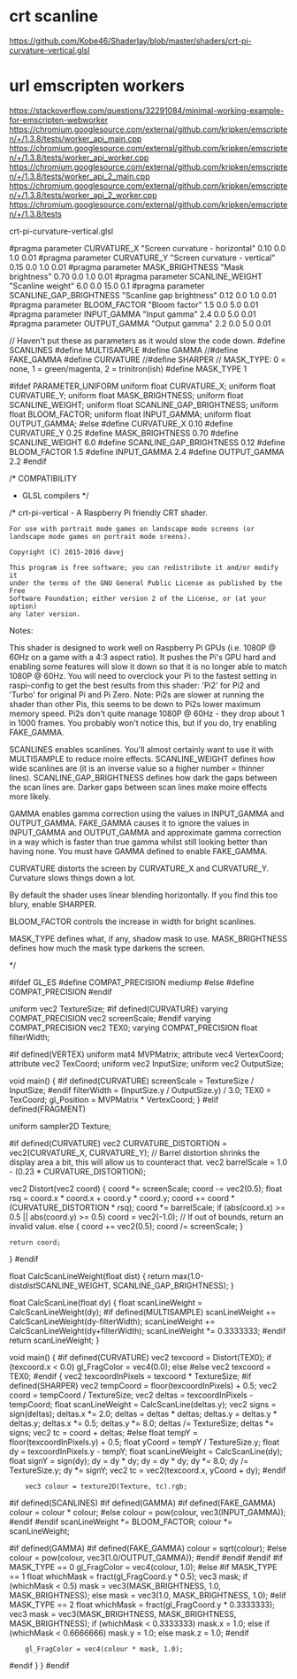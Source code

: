 # crt scanline

https://github.com/Kobe46/Shaderlay/blob/master/shaders/crt-pi-curvature-vertical.glsl

# url emscripten workers

https://stackoverflow.com/questions/32291084/minimal-working-example-for-emscripten-webworker
https://chromium.googlesource.com/external/github.com/kripken/emscripten/+/1.3.8/tests/worker_api_main.cpp
https://chromium.googlesource.com/external/github.com/kripken/emscripten/+/1.3.8/tests/worker_api_worker.cpp
https://chromium.googlesource.com/external/github.com/kripken/emscripten/+/1.3.8/tests/worker_api_2_main.cpp
https://chromium.googlesource.com/external/github.com/kripken/emscripten/+/1.3.8/tests/worker_api_2_worker.cpp
https://chromium.googlesource.com/external/github.com/kripken/emscripten/+/1.3.8/tests

crt-pi-curvature-vertical.glsl

#pragma parameter CURVATURE_X "Screen curvature - horizontal" 0.10 0.0 1.0 0.01
#pragma parameter CURVATURE_Y "Screen curvature - vertical" 0.15 0.0 1.0 0.01
#pragma parameter MASK_BRIGHTNESS "Mask brightness" 0.70 0.0 1.0 0.01
#pragma parameter SCANLINE_WEIGHT "Scanline weight" 6.0 0.0 15.0 0.1
#pragma parameter SCANLINE_GAP_BRIGHTNESS "Scanline gap brightness" 0.12 0.0 1.0 0.01
#pragma parameter BLOOM_FACTOR "Bloom factor" 1.5 0.0 5.0 0.01
#pragma parameter INPUT_GAMMA "Input gamma" 2.4 0.0 5.0 0.01
#pragma parameter OUTPUT_GAMMA "Output gamma" 2.2 0.0 5.0 0.01

// Haven't put these as parameters as it would slow the code down.
#define SCANLINES
#define MULTISAMPLE
#define GAMMA
//#define FAKE_GAMMA
#define CURVATURE
//#define SHARPER
// MASK_TYPE: 0 = none, 1 = green/magenta, 2 = trinitron(ish)
#define MASK_TYPE 1

#ifdef PARAMETER_UNIFORM
uniform float CURVATURE_X;
uniform float CURVATURE_Y;
uniform float MASK_BRIGHTNESS;
uniform float SCANLINE_WEIGHT;
uniform float SCANLINE_GAP_BRIGHTNESS;
uniform float BLOOM_FACTOR;
uniform float INPUT_GAMMA;
uniform float OUTPUT_GAMMA;
#else
#define CURVATURE_X 0.10
#define CURVATURE_Y 0.25
#define MASK_BRIGHTNESS 0.70
#define SCANLINE_WEIGHT 6.0
#define SCANLINE_GAP_BRIGHTNESS 0.12
#define BLOOM_FACTOR 1.5
#define INPUT_GAMMA 2.4
#define OUTPUT_GAMMA 2.2
#endif

/* COMPATIBILITY
   - GLSL compilers
*/

/*
    crt-pi-vertical - A Raspberry Pi friendly CRT shader.

    For use with portrait mode games on landscape mode screens (or landscape mode games on portrait mode sreens).
 
    Copyright (C) 2015-2016 davej

    This program is free software; you can redistribute it and/or modify it
    under the terms of the GNU General Public License as published by the Free
    Software Foundation; either version 2 of the License, or (at your option)
    any later version.


Notes:

This shader is designed to work well on Raspberry Pi GPUs (i.e. 1080P @ 60Hz on a game with a 4:3 aspect ratio). It pushes the Pi's GPU hard and enabling some features will slow it down so that it is no longer able to match 1080P @ 60Hz. You will need to overclock your Pi to the fastest setting in raspi-config to get the best results from this shader: 'Pi2' for Pi2 and 'Turbo' for original Pi and Pi Zero. Note: Pi2s are slower at running the shader than other Pis, this seems to be down to Pi2s lower maximum memory speed. Pi2s don't quite manage 1080P @ 60Hz - they drop about 1 in 1000 frames. You probably won't notice this, but if you do, try enabling FAKE_GAMMA.

SCANLINES enables scanlines. You'll almost certainly want to use it with MULTISAMPLE to reduce moire effects. SCANLINE_WEIGHT defines how wide scanlines are (it is an inverse value so a higher number = thinner lines). SCANLINE_GAP_BRIGHTNESS defines how dark the gaps between the scan lines are. Darker gaps between scan lines make moire effects more likely.

GAMMA enables gamma correction using the values in INPUT_GAMMA and OUTPUT_GAMMA. FAKE_GAMMA causes it to ignore the values in INPUT_GAMMA and OUTPUT_GAMMA and approximate gamma correction in a way which is faster than true gamma whilst still looking better than having none. You must have GAMMA defined to enable FAKE_GAMMA.

CURVATURE distorts the screen by CURVATURE_X and CURVATURE_Y. Curvature slows things down a lot.

By default the shader uses linear blending horizontally. If you find this too blury, enable SHARPER.

BLOOM_FACTOR controls the increase in width for bright scanlines.

MASK_TYPE defines what, if any, shadow mask to use. MASK_BRIGHTNESS defines how much the mask type darkens the screen.

*/

#ifdef GL_ES
#define COMPAT_PRECISION mediump
#else
#define COMPAT_PRECISION
#endif


uniform vec2 TextureSize;
#if defined(CURVATURE)
varying COMPAT_PRECISION vec2 screenScale;
#endif
varying COMPAT_PRECISION vec2 TEX0;
varying COMPAT_PRECISION float filterWidth;

#if defined(VERTEX)
uniform mat4 MVPMatrix;
attribute vec4 VertexCoord;
attribute vec2 TexCoord;
uniform vec2 InputSize;
uniform vec2 OutputSize;

void main()
{
#if defined(CURVATURE)
	screenScale = TextureSize / InputSize;
#endif
	filterWidth = (InputSize.y / OutputSize.y) / 3.0;
	TEX0 = TexCoord;
	gl_Position = MVPMatrix * VertexCoord;
}
#elif defined(FRAGMENT)

uniform sampler2D Texture;

#if defined(CURVATURE)
vec2 CURVATURE_DISTORTION = vec2(CURVATURE_X, CURVATURE_Y);
// Barrel distortion shrinks the display area a bit, this will allow us to counteract that.
vec2 barrelScale = 1.0 - (0.23 * CURVATURE_DISTORTION);

vec2 Distort(vec2 coord)
{
	coord *= screenScale;
	coord -= vec2(0.5);
	float rsq = coord.x * coord.x + coord.y * coord.y;
	coord += coord * (CURVATURE_DISTORTION * rsq);
	coord *= barrelScale;
	if (abs(coord.x) >= 0.5 || abs(coord.y) >= 0.5)
		coord = vec2(-1.0);		// If out of bounds, return an invalid value.
	else
	{
		coord += vec2(0.5);
		coord /= screenScale;
	}

	return coord;
}
#endif

float CalcScanLineWeight(float dist)
{
	return max(1.0-dist*dist*SCANLINE_WEIGHT, SCANLINE_GAP_BRIGHTNESS);
}

float CalcScanLine(float dy)
{
	float scanLineWeight = CalcScanLineWeight(dy);
#if defined(MULTISAMPLE)
	scanLineWeight += CalcScanLineWeight(dy-filterWidth);
	scanLineWeight += CalcScanLineWeight(dy+filterWidth);
	scanLineWeight *= 0.3333333;
#endif
	return scanLineWeight;
}

void main()
{
#if defined(CURVATURE)
	vec2 texcoord = Distort(TEX0);
	if (texcoord.x < 0.0)
		gl_FragColor = vec4(0.0);
	else
#else
	vec2 texcoord = TEX0;
#endif
	{
		vec2 texcoordInPixels = texcoord * TextureSize;
#if defined(SHARPER)
		vec2 tempCoord = floor(texcoordInPixels) + 0.5;
		vec2 coord = tempCoord / TextureSize;
		vec2 deltas = texcoordInPixels - tempCoord;
		float scanLineWeight = CalcScanLine(deltas.y);
		vec2 signs = sign(deltas);
		deltas.x *= 2.0;
		deltas = deltas * deltas;
		deltas.y = deltas.y * deltas.y;
		deltas.x *= 0.5;
		deltas.y *= 8.0;
		deltas /= TextureSize;
		deltas *= signs;
		vec2 tc = coord + deltas;
#else
		float tempY = floor(texcoordInPixels.y) + 0.5;
		float yCoord = tempY / TextureSize.y;
		float dy = texcoordInPixels.y - tempY;
		float scanLineWeight = CalcScanLine(dy);
		float signY = sign(dy);
		dy = dy * dy;
		dy = dy * dy;
		dy *= 8.0;
		dy /= TextureSize.y;
		dy *= signY;
		vec2 tc = vec2(texcoord.x, yCoord + dy);
#endif

		vec3 colour = texture2D(Texture, tc).rgb;

#if defined(SCANLINES)
#if defined(GAMMA)
#if defined(FAKE_GAMMA)
		colour = colour * colour;
#else
		colour = pow(colour, vec3(INPUT_GAMMA));
#endif
#endif
		scanLineWeight *= BLOOM_FACTOR;
		colour *= scanLineWeight;

#if defined(GAMMA)
#if defined(FAKE_GAMMA)
		colour = sqrt(colour);
#else
		colour = pow(colour, vec3(1.0/OUTPUT_GAMMA));
#endif
#endif
#endif
#if MASK_TYPE == 0
		gl_FragColor = vec4(colour, 1.0);
#else
#if MASK_TYPE == 1
		float whichMask = fract(gl_FragCoord.y * 0.5);
		vec3 mask;
		if (whichMask < 0.5)
			mask = vec3(MASK_BRIGHTNESS, 1.0, MASK_BRIGHTNESS);
		else
			mask = vec3(1.0, MASK_BRIGHTNESS, 1.0);
#elif MASK_TYPE == 2
		float whichMask = fract(gl_FragCoord.y * 0.3333333);
		vec3 mask = vec3(MASK_BRIGHTNESS, MASK_BRIGHTNESS, MASK_BRIGHTNESS);
		if (whichMask < 0.3333333)
			mask.x = 1.0;
		else if (whichMask < 0.6666666)
			mask.y = 1.0;
		else
			mask.z = 1.0;
#endif

		gl_FragColor = vec4(colour * mask, 1.0);
#endif
	}
}
#endif